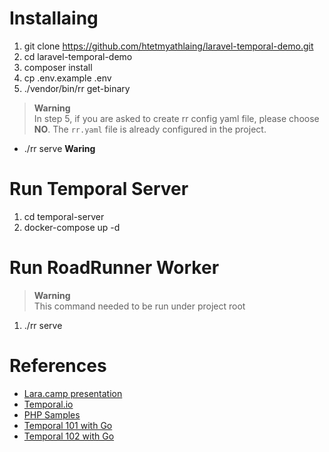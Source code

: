 # Installaing
1. git clone https://github.com/htetmyathlaing/laravel-temporal-demo.git
2. cd laravel-temporal-demo
3. composer install
4. cp .env.example .env
5. ./vendor/bin/rr get-binary 

> **Warning**<br>
> In step 5, if you are asked to create rr config yaml file, 
> please choose **NO**.
> The `rr.yaml` file is already configured in the project.
- ./rr serve **Waring**

# Run Temporal Server
1. cd temporal-server
2. docker-compose up -d

# Run RoadRunner Worker
> **Warning**<br>
> This command needed to be run under project root
1. ./rr serve

# References
- [Lara.camp presentation](https://docs.google.com/presentation/d/1-BGLwI17k7Y5OOTpofppWiVq6ax_OIxfCK_HbGKmaGM/edit?usp=sharing)
- [Temporal.io](https://temporal.io/)
- [PHP Samples](https://github.com/temporalio/samples-php)
- [Temporal 101 with Go](https://learn.temporal.io/courses/temporal_101/go)
- [Temporal 102 with Go](https://learn.temporal.io/courses/temporal_102/go)

